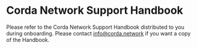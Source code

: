# Corda Network Support Handbook

Please refer to the Corda Network Support Handbook distributed to you during onboarding. Please contact info@corda.network if you want a copy of the Handbook.
